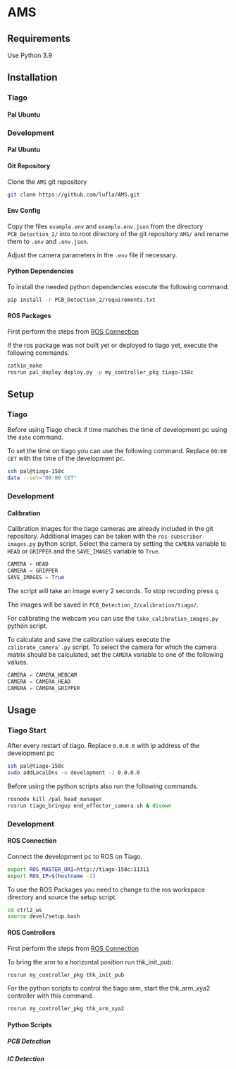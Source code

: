# AMS

## Requirements
Use Python 3.9

## Installation

### Tiago

#### Pal Ubuntu

### Development

#### Pal Ubuntu

#### Git Repository
Clone the ```AMS``` git repository

```bash
git clone https://github.com/lufla/AMS.git
```

#### Env Config
Copy the files ```example.env``` and ```example.env.json``` from the directory ```PCB_Detection_2/``` into to root directory of the git repository ```AMS/``` and rename them to ```.env``` and ```.env.json```.

Adjust the camera parameters in the ```.env``` file if necessary.

#### Python Dependencies

To install the needed python dependencies execute the following command.
```bash
pip install -r PCB_Detection_2/requirements.txt
``` 


#### ROS Packages

First perform the steps from [ROS Connection](#ros-connection)

If the ros package was not built yet or deployed to tiago yet, execute the following commands.

```bash
catkin_make
rosrun pal_deploy deploy.py -p my_controller_pkg tiago-158c
```

## Setup

### Tiago

Before using Tiago check if time matches the time of development pc using the ```date``` command.

To set the time on tiago you can use the following command. Replace ```00:00 CET``` with the time of the development pc.

```bash
ssh pal@tiago-158c
date --set="00:00 CET"
```

### Development

#### Calibration

Calibration images for the tiago cameras are already included in the git repository.
Additional images can be taken with the ```ros-subscriber-images.py``` python script.
Select the camera by setting the ```CAMERA``` variable to ```HEAD``` or ```GRIPPER``` and the ```SAVE_IMAGES``` variable to ```True```.

```python
CAMERA = HEAD
CAMERA = GRIPPER
SAVE_IMAGES = True
```

The script will take an image every 2 seconds.
To stop recording press ```q```.

The images will be saved in ```PCB_Detection_2/calibration/tiago/```.

For calibrating the webcam you can use the ```take_calibration_images.py``` python script.

To calculate and save the calibration values execute the ```calibrate_camera`.py``` script.
To select the camera for which the camera matrix should be calculated, set the ```CAMERA``` variable to one of the following values.

```python
CAMERA = CAMERA_WEBCAM
CAMERA = CAMERA_HEAD
CAMERA = CAMERA_GRIPPER
```

## Usage

### Tiago Start

After every restart of tiago.
Replace ```0.0.0.0``` with ip address of the development pc
```bash
ssh pal@tiago-158c
sudo addLocalDns -u development -i 0.0.0.0
```

Before using the python scripts also run the following commands.
```bash
rosnode kill /pal_head_manager
rosrun tiago_bringup end_effector_camera.sh & disown
```


### Development

#### ROS Connection

Connect the development pc to ROS on Tiago.

```bash
export ROS_MASTER_URI=http://tiago-158c:11311
export ROS_IP=$(hostname -I)
```

To use the ROS Packages you need to change to the ros workspace directory and source the setup script.

```bash
cd ctrl2_ws
source devel/setup.bash
```

#### ROS Controllers

First perform the steps from [ROS Connection](#ros-connection)

To bring the arm to a horizontal position run thk_init_pub.

```bash
rosrun my_controller_pkg thk_init_pub
```

For the python scripts to control the tiago arm, start the thk_arm_xya2 controller with this command.

```bash
rosrun my_controller_pkg thk_arm_xya2
```

#### Python Scripts

##### PCB Detection

##### IC Detection
